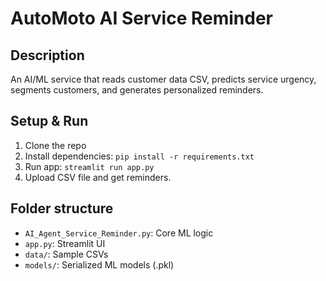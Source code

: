 # AutoMoto AI Service Reminder

## Description
An AI/ML service that reads customer data CSV, predicts service urgency, segments customers, and generates personalized reminders.

## Setup & Run

1. Clone the repo
2. Install dependencies: `pip install -r requirements.txt`
3. Run app: `streamlit run app.py`
4. Upload CSV file and get reminders.

## Folder structure

- `AI_Agent_Service_Reminder.py`: Core ML logic
- `app.py`: Streamlit UI
- `data/`: Sample CSVs
- `models/`: Serialized ML models (.pkl)

